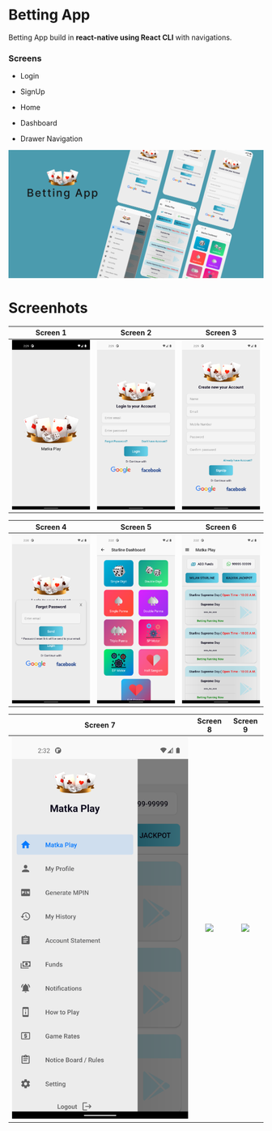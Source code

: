 # Betting App

Betting App build in **react-native using React CLI** with navigations.

### Screens
- Login
- SignUp
- Home
- Dashboard

- Drawer Navigation

![](/screenshots/BettingApp.png)


# Screenhots
Screen 1               |  Screen 2                       | Screen 3                
:-------------------------:|:-------------------------:|:-------------------------:
![](Screenshots/1.png)|![](Screenshots/2.png)|![](Screenshots/3.png)|

Screen 4               |  Screen 5                       | Screen 6                
:-------------------------:|:-------------------------:|:-------------------------:
![](Screenshots/4.png)|![](Screenshots/5.png)|![](Screenshots/6.png)|

Screen 7               |  Screen 8                       | Screen 9              
:-------------------------:|:-------------------------:|:-------------------------:
![](Screenshots/7.png)|![](Screenshots/8.png)|![](Screenshots/9.png)



